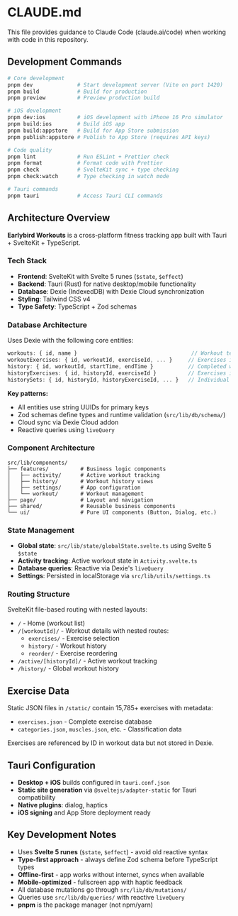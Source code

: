 # CLAUDE.md

This file provides guidance to Claude Code (claude.ai/code) when working with code in this repository.

## Development Commands

```bash
# Core development
pnpm dev              # Start development server (Vite on port 1420)
pnpm build            # Build for production
pnpm preview          # Preview production build

# iOS development
pnpm dev:ios          # iOS development with iPhone 16 Pro simulator
pnpm build:ios        # Build iOS app
pnpm build:appstore   # Build for App Store submission
pnpm publish:appstore # Publish to App Store (requires API keys)

# Code quality
pnpm lint             # Run ESLint + Prettier check
pnpm format           # Format code with Prettier
pnpm check            # SvelteKit sync + type checking
pnpm check:watch      # Type checking in watch mode

# Tauri commands
pnpm tauri            # Access Tauri CLI commands
```

## Architecture Overview

**Earlybird Workouts** is a cross-platform fitness tracking app built with Tauri + SvelteKit + TypeScript.

### Tech Stack

- **Frontend**: SvelteKit with Svelte 5 runes (`$state`, `$effect`)
- **Backend**: Tauri (Rust) for native desktop/mobile functionality
- **Database**: Dexie (IndexedDB) with Dexie Cloud synchronization
- **Styling**: Tailwind CSS v4
- **Type Safety**: TypeScript + Zod schemas

### Database Architecture

Uses Dexie with the following core entities:

```typescript
workouts: { id, name }                                    // Workout templates
workoutExercises: { id, workoutId, exerciseId, ... }     // Exercises in workouts
history: { id, workoutId, startTime, endTime }           // Completed workouts
historyExercises: { id, historyId, exerciseId }          // Exercises in sessions
historySets: { id, historyId, historyExerciseId, ... }   // Individual sets performed
```

**Key patterns:**

- All entities use string UUIDs for primary keys
- Zod schemas define types and runtime validation (`src/lib/db/schema/`)
- Cloud sync via Dexie Cloud addon
- Reactive queries using `liveQuery`

### Component Architecture

```
src/lib/components/
├── features/          # Business logic components
│   ├── activity/      # Active workout tracking
│   ├── history/       # Workout history views
│   ├── settings/      # App configuration
│   └── workout/       # Workout management
├── page/              # Layout and navigation
├── shared/            # Reusable business components
└── ui/                # Pure UI components (Button, Dialog, etc.)
```

### State Management

- **Global state**: `src/lib/state/globalState.svelte.ts` using Svelte 5 `$state`
- **Activity tracking**: Active workout state in `Activity.svelte.ts`
- **Database queries**: Reactive via Dexie's `liveQuery`
- **Settings**: Persisted in localStorage via `src/lib/utils/settings.ts`

### Routing Structure

SvelteKit file-based routing with nested layouts:

- `/` - Home (workout list)
- `/[workoutId]/` - Workout details with nested routes:
  - `exercises/` - Exercise selection
  - `history/` - Workout history
  - `reorder/` - Exercise reordering
- `/active/[historyId]/` - Active workout tracking
- `/history/` - Global workout history

## Exercise Data

Static JSON files in `/static/` contain 15,785+ exercises with metadata:

- `exercises.json` - Complete exercise database
- `categories.json`, `muscles.json`, etc. - Classification data

Exercises are referenced by ID in workout data but not stored in Dexie.

## Tauri Configuration

- **Desktop + iOS** builds configured in `tauri.conf.json`
- **Static site generation** via `@sveltejs/adapter-static` for Tauri compatibility
- **Native plugins**: dialog, haptics
- **iOS signing** and App Store deployment ready

## Key Development Notes

- Uses **Svelte 5 runes** (`$state`, `$effect`) - avoid old reactive syntax
- **Type-first approach** - always define Zod schema before TypeScript types
- **Offline-first** - app works without internet, syncs when available
- **Mobile-optimized** - fullscreen app with haptic feedback
- All database mutations go through `src/lib/db/mutations/`
- Queries use `src/lib/db/queries/` with reactive `liveQuery`
- **pnpm** is the package manager (not npm/yarn)
